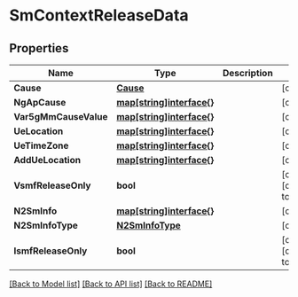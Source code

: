 # SmContextReleaseData

## Properties
Name | Type | Description | Notes
------------ | ------------- | ------------- | -------------
**Cause** | [**Cause**](Cause.md) |  | [optional] 
**NgApCause** | [**map[string]interface{}**](object.md) |  | [optional] 
**Var5gMmCauseValue** | [**map[string]interface{}**](object.md) |  | [optional] 
**UeLocation** | [**map[string]interface{}**](object.md) |  | [optional] 
**UeTimeZone** | [**map[string]interface{}**](object.md) |  | [optional] 
**AddUeLocation** | [**map[string]interface{}**](object.md) |  | [optional] 
**VsmfReleaseOnly** | **bool** |  | [optional] [default to false]
**N2SmInfo** | [**map[string]interface{}**](object.md) |  | [optional] 
**N2SmInfoType** | [**N2SmInfoType**](N2SmInfoType.md) |  | [optional] 
**IsmfReleaseOnly** | **bool** |  | [optional] [default to false]

[[Back to Model list]](../README.md#documentation-for-models) [[Back to API list]](../README.md#documentation-for-api-endpoints) [[Back to README]](../README.md)


